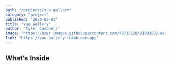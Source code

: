 ```yaml
---
path: "/projects/vue-gallery"
category: "project"
published: "2020-08-01"
title: "Vue Gallery"   
author: "Tyler Campbell"
image: "https://user-images.githubusercontent.com/43715528/91093803-ee0a8000-e627-11ea-9c8e-aae2b08533a4.png"
link: "https://vue-gallery-fe4bb.web.app"
---
```

## What’s Inside